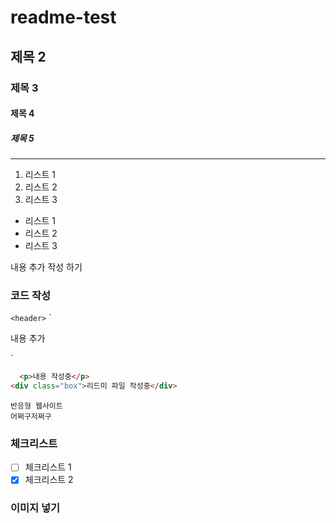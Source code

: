 # readme-test

## 제목 2
### 제목 3
#### 제목 4
##### 제목 5
---
1. 리스트 1
2. 리스트 2
3. 리스트 3
- 리스트 1
- 리스트 2
- 리스트 3
  
내용 추가 작성 하기

### 코드 작성
`<header>` 
`<div>
  <p>내용 추가</p>
</div>`


```html
  <p>내용 작성중</p>
<div class="box">리드미 파일 작성중</div>
```
    반응형 웹사이트
    어쩌구저쩌구

### 체크리스트
- [ ] 체크리스트 1
- [x] 체크리스트 2

### 이미지 넣기

